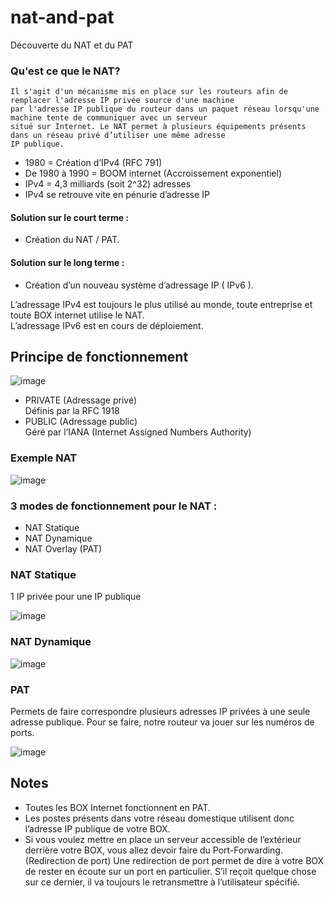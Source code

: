 # nat-and-pat
Découverte du NAT et du PAT

### Qu'est ce que le NAT?
```
Il s'agit d'un mécanisme mis en place sur les routeurs afin de remplacer l'adresse IP privée source d'une machine
par l'adresse IP publique du routeur dans un paquet réseau lorsqu'une machine tente de communiquer avec un serveur
situé sur Internet. Le NAT permet à plusieurs équipements présents dans un réseau privé d’utiliser une même adresse
IP publique.
```

* 1980 =  Création d’IPv4 (RFC 791)
* De 1980 à 1990 = BOOM internet (Accroissement exponentiel)
* IPv4 = 4,3 milliards (soit 2^32) adresses
* IPv4 se retrouve vite en pénurie d’adresse IP

#### Solution sur le court terme :
* Création du NAT / PAT.

#### Solution sur le long terme :
* Création d’un nouveau système d’adressage IP ( IPv6 ).

L’adressage IPv4 est toujours le plus utilisé au monde, toute entreprise et toute BOX internet utilise le NAT.<br>
L’adressage IPv6 est en cours de déploiement.


## Principe de fonctionnement

![image](https://user-images.githubusercontent.com/83721477/171190838-3c5ed222-2886-4849-806f-ef0a250c7ea1.png)

* PRIVATE (Adressage privé)<br>
Définis par la RFC 1918
* PUBLIC (Adressage public) <br>
Géré par l’IANA (Internet Assigned Numbers Authority)

### Exemple NAT

![image](https://user-images.githubusercontent.com/83721477/171194866-22e078e3-58de-448d-9698-3b65c8b41c78.png)

### 3 modes de fonctionnement pour le NAT :
* NAT Statique
* NAT Dynamique
* NAT Overlay (PAT)

### NAT Statique

1 IP privée pour une IP publique

![image](https://user-images.githubusercontent.com/83721477/171199078-4660eab4-4279-4095-b621-796e7ad87190.png)

### NAT Dynamique

![image](https://user-images.githubusercontent.com/83721477/171199441-0e18ed38-dec6-41a4-8088-bb4ede1633c1.png)

### PAT
Permets de faire correspondre plusieurs adresses IP privées à une seule adresse publique.
Pour se faire, notre routeur va jouer sur les numéros de ports.

![image](https://user-images.githubusercontent.com/83721477/171199758-ea5bd70c-f74b-4382-b44a-73dff486aa64.png)

## Notes
* Toutes les BOX Internet fonctionnent en PAT.
* Les postes présents dans votre réseau domestique utilisent donc l’adresse IP publique de votre BOX.
* Si vous voulez mettre en place un serveur accessible de l’extérieur derrière votre BOX, vous allez devoir faire du Port-Forwarding. (Redirection de port) Une redirection de port permet de dire à votre BOX de rester en écoute sur un port en particulier. S’il reçoit quelque chose sur ce dernier, il va toujours le retransmettre à l’utilisateur spécifié.
